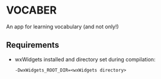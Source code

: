 # VOCABER
An app for learning vocabulary (and not only!)


## Requirements
- wxWidgets installed and directory set during compilation:
    ```
    -DwxWidgets_ROOT_DIR=<wxWidgets directory>
    ```
